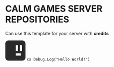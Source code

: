 # CALM GAMES SERVER REPOSITORIES

Can use this template for your server with **credits**

![Lava Fall Logo](/imgs/favicon.png) ```cs Debug.Log("Hello World!")```
